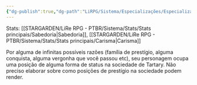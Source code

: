 ```yaml
---
{"dg-publish":true,"dg-path":"LiRPG/Sistema/Especializações/Especializações existentes/Prestígio.md","permalink":"/li-rpg/sistema/especializacoes/especializacoes-existentes/prestigio/","created":"2025-01-11T22:45:12.001-03:00","updated":"2025-01-12T02:34:58.421-03:00"}
---
```



Stats: [[STARGARDEN/LiRe RPG - PTBR/Sistema/Stats/Stats principais/Sabedoria\|Sabedoria]], [[STARGARDEN/LiRe RPG - PTBR/Sistema/Stats/Stats principais/Carisma\|Carisma]]

Por alguma de infinitas possíveis razões (família de prestígio, alguma conquista, alguma vergonha que você passou etc), seu personagem ocupa uma posição de alguma forma de status na sociedade de Tartary. Não preciso elaborar sobre como posições de prestígio na sociedade podem render.